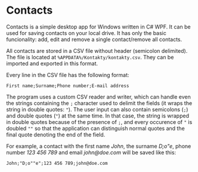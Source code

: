 # Contacts

Contacts is a simple desktop app for Windows written in C# WPF. It can be used for saving contacts on your local drive. It has only the basic funcionality: add, edit and remove a single contact/remove all contacts.

All contacts are stored in a CSV file without header (semicolon delimited). The file is located at `%APPDATA%/Kontakty/kontakty.csv`. They can be imported and exported in this format.

Every line in the CSV file has the following format:

```
First name;Surname;Phone number;E-mail address
```

The program uses a custom CSV reader and writer, which can handle even the strings containing the `;` character used to delimit the fields (it wraps the string in double quotes: `"`). The user input can also contain semicolons (`;`) and double quotes (`"`) at the same time. In that case, the string is wrapped in double quotes because of the presence of `;`, and every occurence of `"` is doubled `""` so that the application can distinguish normal quotes and the final quote denoting the end of the field.

For example, a contact with the first name _John_, the surname _D;o"e_, phone number _123 456 789_ and email _john@doe.com_ will be saved like this:

```
John;"D;o""e";123 456 789;john@doe.com
```

